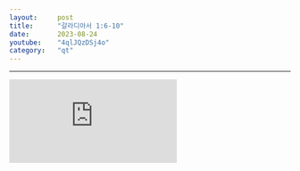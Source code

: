 ```yaml
---
layout:     post
title:      "갈라디아서 1:6-10"
date:       2023-08-24
youtube:    "4qlJQzDSj4o"
category:   "qt"
---
```


<hr>
<div class="youtube">
    <iframe src="https://www.youtube.com/embed/4qlJQzDSj4o" title="YouTube video player" frameborder="0" allow="accelerometer; autoplay; clipboard-write; encrypted-media; gyroscope; picture-in-picture; web-share" allowfullscreen></iframe>
</div>